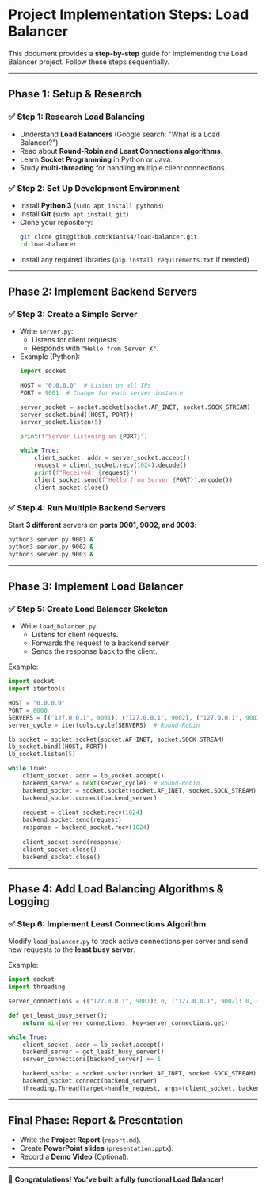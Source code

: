 # Project Implementation Steps: Load Balancer

This document provides a **step-by-step** guide for implementing the Load Balancer project. Follow these steps sequentially.

---

## **Phase 1: Setup & Research**
### ✅ Step 1: Research Load Balancing
- Understand **Load Balancers** (Google search: "What is a Load Balancer?")
- Read about **Round-Robin and Least Connections algorithms**.
- Learn **Socket Programming** in Python or Java.
- Study **multi-threading** for handling multiple client connections.

### ✅ Step 2: Set Up Development Environment
- Install **Python 3** (`sudo apt install python3`)
- Install **Git** (`sudo apt install git`)
- Clone your repository:
  ```sh
  git clone git@github.com:kianis4/load-balancer.git
  cd load-balancer
  ```
- Install any required libraries (`pip install requirements.txt` if needed)

---

## **Phase 2: Implement Backend Servers**
### ✅ Step 3: Create a Simple Server
- Write `server.py`:
  - Listens for client requests.
  - Responds with `"Hello from Server X"`.
- Example (Python):
  ```python
  import socket

  HOST = "0.0.0.0"  # Listen on all IPs
  PORT = 9001  # Change for each server instance

  server_socket = socket.socket(socket.AF_INET, socket.SOCK_STREAM)
  server_socket.bind((HOST, PORT))
  server_socket.listen(5)

  print(f"Server listening on {PORT}")

  while True:
      client_socket, addr = server_socket.accept()
      request = client_socket.recv(1024).decode()
      print(f"Received: {request}")
      client_socket.send(f"Hello from Server {PORT}".encode())
      client_socket.close()
  ```

### ✅ Step 4: Run Multiple Backend Servers
Start **3 different** servers on **ports 9001, 9002, and 9003**:
```sh
python3 server.py 9001 &
python3 server.py 9002 &
python3 server.py 9003 &
```

---

## **Phase 3: Implement Load Balancer**
### ✅ Step 5: Create Load Balancer Skeleton
- Write `load_balancer.py`:
  - Listens for client requests.
  - Forwards the request to a backend server.
  - Sends the response back to the client.

Example:
```python
import socket
import itertools

HOST = "0.0.0.0"
PORT = 8000
SERVERS = [("127.0.0.1", 9001), ("127.0.0.1", 9002), ("127.0.0.1", 9003)]
server_cycle = itertools.cycle(SERVERS)  # Round-Robin

lb_socket = socket.socket(socket.AF_INET, socket.SOCK_STREAM)
lb_socket.bind((HOST, PORT))
lb_socket.listen(5)

while True:
    client_socket, addr = lb_socket.accept()
    backend_server = next(server_cycle)  # Round-Robin
    backend_socket = socket.socket(socket.AF_INET, socket.SOCK_STREAM)
    backend_socket.connect(backend_server)
    
    request = client_socket.recv(1024)
    backend_socket.send(request)
    response = backend_socket.recv(1024)
    
    client_socket.send(response)
    client_socket.close()
    backend_socket.close()
```

---

## **Phase 4: Add Load Balancing Algorithms & Logging**
### ✅ Step 6: Implement Least Connections Algorithm
Modify `load_balancer.py` to track active connections per server and send new requests to the **least busy server**.

Example:
```python
import socket
import threading

server_connections = {("127.0.0.1", 9001): 0, ("127.0.0.1", 9002): 0, ("127.0.0.1", 9003): 0}

def get_least_busy_server():
    return min(server_connections, key=server_connections.get)

while True:
    client_socket, addr = lb_socket.accept()
    backend_server = get_least_busy_server()
    server_connections[backend_server] += 1

    backend_socket = socket.socket(socket.AF_INET, socket.SOCK_STREAM)
    backend_socket.connect(backend_server)
    threading.Thread(target=handle_request, args=(client_socket, backend_socket, backend_server)).start()
```

---

## **Final Phase: Report & Presentation**
- Write the **Project Report** (`report.md`).
- Create **PowerPoint slides** (`presentation.pptx`).
- Record a **Demo Video** (Optional).

---

🚀 **Congratulations! You’ve built a fully functional Load Balancer!**